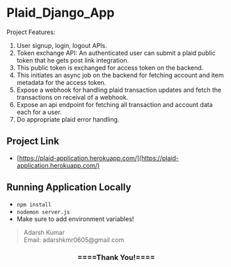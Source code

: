 # Plaid_Django_App

Project Features:
1) User signup, login, logout APIs.
2) Token exchange API: An authenticated user can submit a plaid public token that he gets post link integration.
3) This public token is exchanged for access token on the backend.
4) This initiates an async job on the backend for fetching account and item metadata for the access token.
5) Expose a webhook for handling plaid transaction updates and fetch the transactions on receival of a webhook.
6) Expose an api endpoint for fetching all transaction and account data each for a user.
7) Do appropriate plaid error handling.

## Project Link

- [https://plaid-application.herokuapp.com/](https://plaid-application.herokuapp.com/)

## Running Application Locally

- `npm install`
- `nodemon server.js`
- Make sure to add environment variables!


<blockquote>
  Adarsh Kumar<br>
  Email: adarshkmr0605@gmail.com
</blockquote>

<div align="center">
    <h3>====Thank You!====</h3>
</div>
